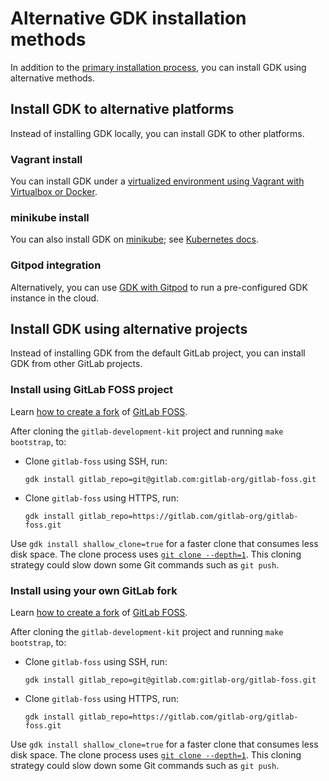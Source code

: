 # Alternative GDK installation methods

In addition to the [primary installation process](index.md#use-gdk-to-install-gitlab), you can install GDK
using alternative methods.

## Install GDK to alternative platforms

Instead of installing GDK locally, you can install GDK to other platforms.

### Vagrant install

You can install GDK under a
[virtualized environment using Vagrant with Virtualbox or Docker](howto/vagrant.md).

### minikube install

You can also install GDK on [minikube](https://github.com/kubernetes/minikube);
see [Kubernetes docs](howto/kubernetes/minikube.md).

### Gitpod integration

Alternatively, you can use [GDK with Gitpod](howto/gitpod.md) to run a pre-configured GDK instance in the cloud.

## Install GDK using alternative projects

Instead of installing GDK from the default GitLab project, you can install GDK from other GitLab
projects.

### Install using GitLab FOSS project

Learn [how to create a fork](https://docs.gitlab.com/ee/user/project/repository/forking_workflow.html#creating-a-fork)
of [GitLab FOSS](https://gitlab.com/gitlab-org/gitlab-foss).

After cloning the `gitlab-development-kit` project and running `make bootstrap`, to:

- Clone `gitlab-foss` using SSH, run:

  ```shell
  gdk install gitlab_repo=git@gitlab.com:gitlab-org/gitlab-foss.git
  ```

- Clone `gitlab-foss` using HTTPS, run:

  ```shell
  gdk install gitlab_repo=https://gitlab.com/gitlab-org/gitlab-foss.git
  ```

Use `gdk install shallow_clone=true` for a faster clone that consumes less disk
space. The clone process uses [`git clone --depth=1`](https://www.git-scm.com/docs/git-clone#Documentation/git-clone.txt---depthltdepthgt). This cloning strategy could slow down some Git commands such as `git push`.

### Install using your own GitLab fork

Learn [how to create a fork](https://docs.gitlab.com/ee/user/project/repository/forking_workflow.html#creating-a-fork)
of [GitLab FOSS](https://gitlab.com/gitlab-org/gitlab-foss).

After cloning the `gitlab-development-kit` project and running `make bootstrap`, to:

- Clone `gitlab-foss` using SSH, run:

  ```shell
  gdk install gitlab_repo=git@gitlab.com:gitlab-org/gitlab-foss.git
  ```

- Clone `gitlab-foss` using HTTPS, run:

  ```shell
  gdk install gitlab_repo=https://gitlab.com/gitlab-org/gitlab-foss.git
  ```

Use `gdk install shallow_clone=true` for a faster clone that consumes less disk
space. The clone process uses [`git clone --depth=1`](https://www.git-scm.com/docs/git-clone#Documentation/git-clone.txt---depthltdepthgt). This cloning strategy could slow down some Git commands such as `git push`.
